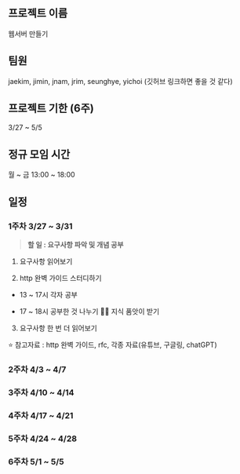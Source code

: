 ## 프로젝트 이름
웹서버 만들기



## 팀원
jaekim, jimin, jnam, jrim, seunghye, yichoi
(깃허브 링크하면 좋을 것 같다)



## 프로젝트 기한 (6주)
3/27 ~ 5/5



## 정규 모임 시간
월 ~ 금 13:00 ~ 18:00



## 일정
### 1주차 3/27 ~ 3/31
  
> **할 일 : 요구사항 파악 및 개념 공부**

1. 요구사항 읽어보기

2. http 완벽 가이드 스터디하기
* 13 ~ 17시 각자 공부

* 17 ~ 18시 공부한 것 나누기
☝🏻 지식 품앗이 받기

3. 요구사항 한 번 더 읽어보기

⭐️ 참고자료 : http 완벽 가이드, rfc, 각종 자료(유튜브, 구글링, chatGPT)
 

   

### 2주차 4/3 ~ 4/7




### 3주차 4/10 ~ 4/14




### 4주차 4/17 ~ 4/21




### 5주차 4/24 ~ 4/28


### 6주차 5/1 ~ 5/5